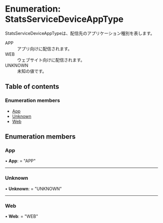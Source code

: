 # Enumeration: StatsServiceDeviceAppType


<div lang=\"ja\">StatsServiceDeviceAppTypeは、配信先のアプリケーション種別を表します。</div>  <dl class=term>   <dt class=\"term__item\">APP</dt>   <dd class=\"term__desc\"><span lang=\"ja\">アプリ向けに配信されます。</span></dd>   <dt class=\"term__item\">WEB</dt>   <dd class=\"term__desc\"><span lang=\"ja\">ウェブサイト向けに配信されます。</span></dd>   <dt class=\"term__item\">UNKNOWN</dt>   <dd class=\"term__desc\"><span lang=\"ja\">未知の値です。</span></dd> </dl>

## Table of contents

### Enumeration members

- [App](statsservicedeviceapptype.md#app)
- [Unknown](statsservicedeviceapptype.md#unknown)
- [Web](statsservicedeviceapptype.md#web)

## Enumeration members

### App

• **App**: = "APP"

___

### Unknown

• **Unknown**: = "UNKNOWN"

___

### Web

• **Web**: = "WEB"
